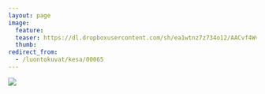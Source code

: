 ```yaml
---
layout: page
image:
  feature:
  teaser: https://dl.dropboxusercontent.com/sh/ea1wtnz7z734o12/AACvf4WvdcDE0R5LG9rS_jOma/luontokuvat/kes%C3%A4/3/DS18240-245px.jpg
  thumb:
redirect_from:
  - /luontokuvat/kesa/00065
---
```


[![](https://dl.dropboxusercontent.com/sh/ea1wtnz7z734o12/AADuUv6axyMpjaf8yDyUKGbSa/luontokuvat/kes%C3%A4/3/DS18240-800px.jpg)](https://dl.dropboxusercontent.com/sh/ea1wtnz7z734o12/AAAEaawmfSTKm_93YaW3BKn3a/luontokuvat/kes%C3%A4/3/DS18240.jpg)
